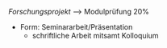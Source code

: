 _Forschungsprojekt_ --> Modulprüfung 20%
- Form: Seminararbeit/Präsentation
	- schriftliche Arbeit mitsamt Kolloquium